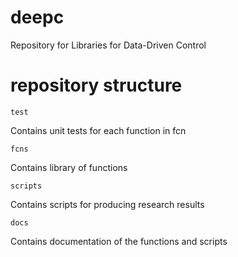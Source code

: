 # deepc
Repository for Libraries for Data-Driven Control

# repository structure
    test
Contains unit tests for each function in fcn

    fcns
Contains library of functions

    scripts
Contains scripts for producing research results

    docs
Contains documentation of the functions and scripts
